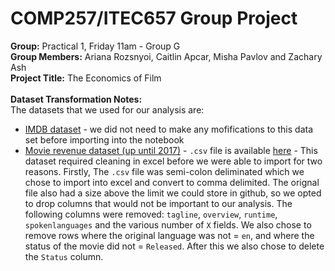 COMP257/ITEC657 Group Project
===

**Group:** Practical 1, Friday 11am - Group G
<br>
**Group Members:** Ariana Rozsnyoi, Caitlin Apcar, Misha Pavlov and Zachary Ash
<br>
**Project Title:** The Economics of Film
<br> 
<br>
**Dataset Transformation Notes:**
<br>
The datasets that we used for our analysis are: 
<br>

- [IMDB dataset](https://data.world/popculture/imdb-5000-movie-dataset) 
        - we did not need to make any mofifications to this data set before importing into the notebook
- [Movie revenue dataset  (up until 2017)](https://developers.themoviedb.org/3/movies/get-movie-details) 
        - `.csv` file is available [here](https://zenodo.org/record/1240586#.XX3dCy17FsO) 
        - This dataset required cleaning in excel before we were able to import for two reasons. Firstly, The `.csv` file was semi-colon deliminated which we chose to import into excel and convert to comma delimited. The orignal file also had a size above the limit we could store in github, so we opted to drop columns that would not be important to our analysis. The following columns were removed: `tagline`, `overview`, `runtime`, `spokenlanguages` and the various number of `X` fields. We also chose to remove rows where the original language was not = `en`, and where the status of the movie did not = `Released`. After this we also chose to delete the `Status` column. 

        
